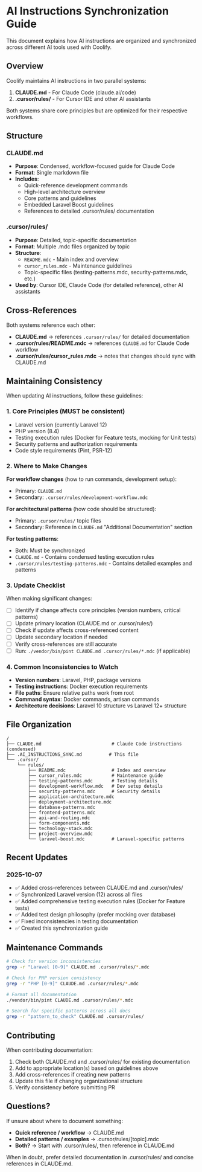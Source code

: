 # AI Instructions Synchronization Guide

This document explains how AI instructions are organized and synchronized across different AI tools used with Coolify.

## Overview

Coolify maintains AI instructions in two parallel systems:

1. **CLAUDE.md** - For Claude Code (claude.ai/code)
2. **.cursor/rules/** - For Cursor IDE and other AI assistants

Both systems share core principles but are optimized for their respective workflows.

## Structure

### CLAUDE.md
- **Purpose**: Condensed, workflow-focused guide for Claude Code
- **Format**: Single markdown file
- **Includes**:
  - Quick-reference development commands
  - High-level architecture overview
  - Core patterns and guidelines
  - Embedded Laravel Boost guidelines
  - References to detailed .cursor/rules/ documentation

### .cursor/rules/
- **Purpose**: Detailed, topic-specific documentation
- **Format**: Multiple .mdc files organized by topic
- **Structure**:
  - `README.mdc` - Main index and overview
  - `cursor_rules.mdc` - Maintenance guidelines
  - Topic-specific files (testing-patterns.mdc, security-patterns.mdc, etc.)
- **Used by**: Cursor IDE, Claude Code (for detailed reference), other AI assistants

## Cross-References

Both systems reference each other:

- **CLAUDE.md** → references `.cursor/rules/` for detailed documentation
- **.cursor/rules/README.mdc** → references `CLAUDE.md` for Claude Code workflow
- **.cursor/rules/cursor_rules.mdc** → notes that changes should sync with CLAUDE.md

## Maintaining Consistency

When updating AI instructions, follow these guidelines:

### 1. Core Principles (MUST be consistent)
- Laravel version (currently Laravel 12)
- PHP version (8.4)
- Testing execution rules (Docker for Feature tests, mocking for Unit tests)
- Security patterns and authorization requirements
- Code style requirements (Pint, PSR-12)

### 2. Where to Make Changes

**For workflow changes** (how to run commands, development setup):
- Primary: `CLAUDE.md`
- Secondary: `.cursor/rules/development-workflow.mdc`

**For architectural patterns** (how code should be structured):
- Primary: `.cursor/rules/` topic files
- Secondary: Reference in `CLAUDE.md` "Additional Documentation" section

**For testing patterns**:
- Both: Must be synchronized
- `CLAUDE.md` - Contains condensed testing execution rules
- `.cursor/rules/testing-patterns.mdc` - Contains detailed examples and patterns

### 3. Update Checklist

When making significant changes:

- [ ] Identify if change affects core principles (version numbers, critical patterns)
- [ ] Update primary location (CLAUDE.md or .cursor/rules/)
- [ ] Check if update affects cross-referenced content
- [ ] Update secondary location if needed
- [ ] Verify cross-references are still accurate
- [ ] Run: `./vendor/bin/pint CLAUDE.md .cursor/rules/*.mdc` (if applicable)

### 4. Common Inconsistencies to Watch

- **Version numbers**: Laravel, PHP, package versions
- **Testing instructions**: Docker execution requirements
- **File paths**: Ensure relative paths work from root
- **Command syntax**: Docker commands, artisan commands
- **Architecture decisions**: Laravel 10 structure vs Laravel 12+ structure

## File Organization

```
/
├── CLAUDE.md                          # Claude Code instructions (condensed)
├── .AI_INSTRUCTIONS_SYNC.md          # This file
└── .cursor/
    └── rules/
        ├── README.mdc                 # Index and overview
        ├── cursor_rules.mdc           # Maintenance guide
        ├── testing-patterns.mdc       # Testing details
        ├── development-workflow.mdc   # Dev setup details
        ├── security-patterns.mdc      # Security details
        ├── application-architecture.mdc
        ├── deployment-architecture.mdc
        ├── database-patterns.mdc
        ├── frontend-patterns.mdc
        ├── api-and-routing.mdc
        ├── form-components.mdc
        ├── technology-stack.mdc
        ├── project-overview.mdc
        └── laravel-boost.mdc          # Laravel-specific patterns
```

## Recent Updates

### 2025-10-07
- ✅ Added cross-references between CLAUDE.md and .cursor/rules/
- ✅ Synchronized Laravel version (12) across all files
- ✅ Added comprehensive testing execution rules (Docker for Feature tests)
- ✅ Added test design philosophy (prefer mocking over database)
- ✅ Fixed inconsistencies in testing documentation
- ✅ Created this synchronization guide

## Maintenance Commands

```bash
# Check for version inconsistencies
grep -r "Laravel [0-9]" CLAUDE.md .cursor/rules/*.mdc

# Check for PHP version consistency
grep -r "PHP [0-9]" CLAUDE.md .cursor/rules/*.mdc

# Format all documentation
./vendor/bin/pint CLAUDE.md .cursor/rules/*.mdc

# Search for specific patterns across all docs
grep -r "pattern_to_check" CLAUDE.md .cursor/rules/
```

## Contributing

When contributing documentation:

1. Check both CLAUDE.md and .cursor/rules/ for existing documentation
2. Add to appropriate location(s) based on guidelines above
3. Add cross-references if creating new patterns
4. Update this file if changing organizational structure
5. Verify consistency before submitting PR

## Questions?

If unsure about where to document something:

- **Quick reference / workflow** → CLAUDE.md
- **Detailed patterns / examples** → .cursor/rules/[topic].mdc
- **Both?** → Start with .cursor/rules/, then reference in CLAUDE.md

When in doubt, prefer detailed documentation in .cursor/rules/ and concise references in CLAUDE.md.
